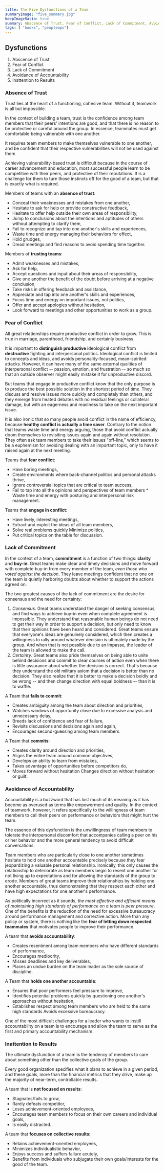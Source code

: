 ```yaml
---
title: The Five Dysfunctions of a Team
summaryImage: "five_summary.jpg"
keepImageRatio: true
summary: Abscence of Trust, Fear of Conflict, Lack of Commitment, Avoidance of Accountability & Inattention to Results.
tags: [ "books", "peopleops"]
---
```


## Dysfunctions

1. Abscence of Trust
2. Fear of Conflict
3. Lack of Commitment
4. Avoidance of Accountability
5. Inattention to Results

### Absence of Trust

Trust lies at the heart of a functioning, cohesive team. Without it, teamwork is all but impossible.

In the context of building a team, trust is the confidence among team members that their peers' intentions are good, and that there is no reason to be protective or careful around the group. In essence, teammates must get comfortable being vulnerable with one another.

It requires team members to make themselves vulnerable to one another, and be confident that their respective vulnerabilities will not be used against them.

Achieving vulnerability-based trust is difficult because in the course of career advancement and education, most successful people learn to be competitive with their peers, and protective of their reputations. It is a challenge for them to turn those instincts off for the good of a team, but that is exactly what is required.

Members of teams with an **absence of trust**:

* Conceal their weaknesses and mistakes from one another,
* Hesitate to ask for help or provide constructive feedback,
* Hesitate to offer help outside their own areas of responsibility,
* Jump to conclusions about the intentions and aptitudes of others without attempting to clarify them,
* Fail to recognize and tap into one another's skills and experiences,
* Waste time and energy managing their behaviors for effect,
* Hold grudges,
* Dread meetings and find reasons to avoid spending time together.

Members of **trusting teams**:

* Admit weaknesses and mistakes,
* Ask for help,
* Accept questions and input about their areas of responsibility,
* Give one another the benefit of the doubt before arriving at a negative conclusion,
* Take risks in offering feedback and assistance,
* Appreciate and tap into one another's skills and experiences,
* Focus time and energy on important issues, not politics,
* Offer and accept apologies without hesitation,
* Look forward to meetings and other opportunities to work as a group.

### Fear of Conflict

All great relationships require productive conflict in order to grow. This is true in marriage, parenthood, friendship, and certainly business.

It is important to **distinguish** **productive** ideological conflict from **destructive** fighting and interpersonal politics. Ideological conflict is limited to concepts and ideas, and avoids personality-focused, mean-spirited attacks. However, it can have many of the same external qualities of interpersonal conflict -- passion, emotion, and frustration -- so much so that an outside observer might easily mistake it for unproductive discord.

But teams that engage in productive conflict know that the only purpose is to produce the best possible solution ​in the shortest period of time. They discuss and resolve issues more quickly and completely than others, and they emerge from heated debates with no residual feelings or collateral damage, but with an eagerness and readiness to take on the next important issue.

It is also ironic that so many people avoid conflict in the name of efficiency, because **healthy conflict is actually a time saver**. Contrary to the notion that teams waste time and energy arguing, those that avoid conflict actually doom themselves to revisiting issues again and again without resolution. They often ask team members to take their issues "off-line," which seems to be a euphemism for avoiding dealing with an important topic, only to have it raised again at the next meeting.

Teams that **fear conflict**:

* Have boring meetings,
* Create environments where back-channel politics and personal attacks thrive,
* Ignore controversial topics that are critical to team success,
* Fail to tap into all the opinions and perspectives of team members * Waste time and energy with posturing and interpersonal risk management.

Teams that **engage in conflict**:

* Have lively, interesting meetings,
* Extract and exploit the ideas of all team members,
* Solve real problems quickly Minimize politics,
* Put critical topics on the table for discussion.

### Lack of Commitment

In the context of a team, **commitment** is a function of two things: **clarity** and **buy-in**. Great teams make clear and timely decisions and move forward with complete buy-in from every member of the team, *even those who voted against the decision*. They leave meetings confident that no one on the team is quietly harboring doubts about whether to support the actions agreed on.

The two greatest causes of the lack of commitment are the desire for consensus and the need for certainty:

1. _Consensus_. Great teams understand the danger of seeking consensus, and find ways to achieve buy-in even when complete agreement is impossible. They understand that reasonable human beings do not need to get their way in order to support a decision, but only need to know that their opinions have been heard and considered. Great teams ensure that everyone's ideas are genuinely considered, which then creates a willingness to rally around whatever decision is ultimately made by the group. And when that ​is not possible due to an impasse, the leader of the team is allowed to make the call.
1. _Certainty_. Great teams also pride themselves on being able to unite behind decisions and commit to clear courses of action even when there is little assurance about whether the decision is correct. That's because they understand the old military axiom that a decision is better than no decision. They also realize that it is better to make a decision boldly and be wrong -- and then change direction with equal boldness -- than it is to waffle.

A Team that **fails to commit**:

* Creates ambiguity among the team about direction and priorities,
* Watches windows of opportunity close due to excessive analysis and unnecessary delay,
* Breeds lack of confidence and fear of failure,
* Revisits discussions and decisions again and again,
* Encourages second-guessing among team members.

A Team that **commits**:

* Creates clarity around direction and priorities,
* Aligns the entire team around common objectives,
* Develops an ability to learn from mistakes,
* Takes advantage of opportunities before competitors do,
* Moves forward without hesitation Changes direction without hesitation or guilt​.

### Avoidance of Accountability

Accountability is a buzzword that has lost much of its meaning as it has become as overused as terms like empowerment and quality. In the context of teamwork, however, it refers specifically to the willingness of team members to call their peers on performance or behaviors that might hurt the team.

The essence of this dysfunction is the unwillingness of team members to tolerate the interpersonal discomfort that accompanies calling a peer on his or her behavior and the ​more general tendency to avoid difficult conversations.

Team members who are particularly close to one another sometimes hesitate to hold one another accountable precisely because they fear jeopardizing a valuable personal relationship. Ironically, this only causes the relationship to deteriorate as team members begin to resent one another for not living up to expectations and for allowing the standards of the group to erode. Members of great teams improve their relationships by holding one another accountable, thus demonstrating that they respect each other and have high expectations for one another's performance.

As politically incorrect as it sounds, *the most effective and efficient means of maintaining high standards of performance on a team is peer pressure*. One of the benefits is the reduction of the need for excessive bureaucracy around performance management and corrective action. More than any policy or system, there is nothing like the **fear of letting down respected teammates** that motivates people to improve their performance.

A team that **avoids accountability**:

* Creates resentment among team members who have different standards of performance,
* Encourages mediocrity,
* Misses deadlines and key deliverables,
* Places an undue burden on the team leader as the sole source of discipline.

A Team that **holds one another accountable**:

* Ensures that poor performers feel pressure to improve,
* Identifies potential problems quickly by questioning one another's approaches without hesitation,
* Establishes respect among team members who are held to the same high standards Avoids excessive bureaucracy.

One of the most difficult challenges for a leader who wants to instill accountability on a team is to encourage and allow the team to serve as the first and primary accountability mechanism.

### Inattention to Results

The ultimate dysfunction of a team is the tendency of members to care about something other than the collective goals of the group.

Every good organization specifies what it plans to ​achieve in a given period, and these goals, more than the financial metrics that they drive, make up the majority of near-term, controllable results.

A team that is **not focused on results**:

* Stagnates/fails to grow,
* Rarely defeats competitor,
* Loses achievement-oriented employees,
* Encourages team members to focus on their own careers and individual goals,
* Is easily distracted.

A team that **focuses on collective results**:

* Retains achievement-oriented employees,
* Minimizes individualistic behavior,
* Enjoys success and suffers failure acutely,
* Benefits from individuals who subjugate their own goals/interests for the good of the team.
